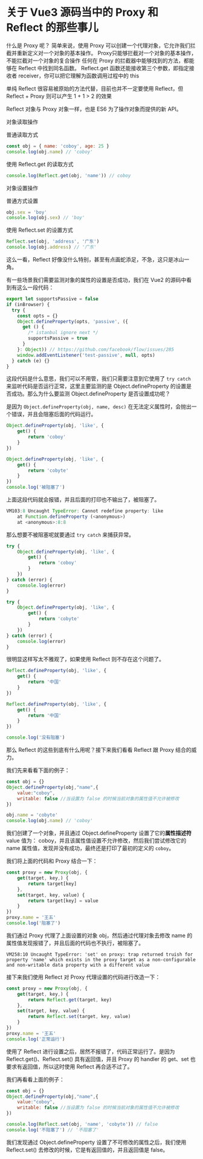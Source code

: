 # 关于 Vue3 源码当中的 Proxy 和 Reflect 的那些事儿

什么是 Proxy 呢？ 简单来说，使用 Proxy 可以创建一个代理对象，它允许我们拦截并重新定义对一个对象的基本操作。
Proxy只能够拦截对一个对象的基本操作，不能拦截对一个对象的复合操作
任何在 Proxy 的拦截器中能够找到的方法，都能够在 Reflect 中找到同名函数。
Reflect.get 函数还能接收第三个参数，即指定接收者 receiver，你可以把它理解为函数调用过程中的 this

单纯 Reflect 很容易被原始的方法代替，目前也并不一定要使用 Reflect，但 Reflect + Proxy 则可以产生 1 + 1 > 2 的效果


Reflect 对象与 Proxy 对象一样，也是 ES6 为了操作对象而提供的新 API。

对象读取操作

普通读取方式

```javascript
const obj = { name: 'coboy', age: 25 }
console.log(obj.name) // 'coboy'
```

使用 Reflect.get 的读取方式

```javascript
console.log(Reflect.get(obj, 'name')) // coboy
```

对象设置操作

普通方式设置

```javascript
obj.sex = 'boy'
console.log(obj.sex) // 'boy'
```

使用 Reflect.set 的设置方式

```javascript
Reflect.set(obj, 'address', '广东')
console.log(obj.address) // '广东'
```

这么一看，Reflect 好像没什么特别，甚至有点画蛇添足，不急，这只是冰山一角。

有一些场景我们需要监测对象的属性的设置是否成功，我们在 Vue2 的源码中看到有这么一段代码：

```javascript
export let supportsPassive = false
if (inBrowser) {
  try {
    const opts = {}
    Object.defineProperty(opts, 'passive', ({
      get () {
        /* istanbul ignore next */
        supportsPassive = true
      }
    }: Object)) // https://github.com/facebook/flow/issues/285
    window.addEventListener('test-passive', null, opts)
  } catch (e) {}
}
```

这段代码是什么意思，我们可以不用管，我们只需要注意到它使用了 `try catch` 来监听代码是否运行正常，这里主要监测的是 Object.defineProperty 的设置是否成功。那么为什么要监测 Object.defineProperty 是否设置成功呢？

是因为 `Object.defineProperty(obj, name, desc)` 在无法定义属性时，会抛出一个错误，并且会阻塞后面的代码运行。

```javascript
Object.defineProperty(obj, 'like', {
    get() {
        return 'coboy'
    }
})

Object.defineProperty(obj, 'like', {
    get() {
        return 'cobyte'
    }
})
console.log('被阻塞了')
```

上面这段代码就会报错，并且后面的打印也不输出了，被阻塞了。

```javascript
VM103:8 Uncaught TypeError: Cannot redefine property: like
    at Function.defineProperty (<anonymous>)
    at <anonymous>:8:8
```

那么想要不被阻塞呢就要通过 `try catch` 来捕获异常。

```javascript
try {
    Object.defineProperty(obj, 'like', {
        get() {
            return 'coboy'
        }
    })
} catch (error) {
    console.log(error)
}

try {
    Object.defineProperty(obj, 'like', {
        get() {
            return 'cobyte'
        }
    })
} catch (error) {
    console.log(error)
}
```

很明显这样写太不雅观了，如果使用 Reflect 则不存在这个问题了。

```javascript
Reflect.defineProperty(obj, 'like', {
    get() {
        return '中国'
    }
})

Reflect.defineProperty(obj, 'like', {
    get() {
        return '中国'
    }
})

console.log('没有阻塞')
```

那么 Reflect 的这些到底有什么用呢？接下来我们看看 Reflect 跟 Proxy 结合的威力。

我们先来看看下面的例子：

```javascript
const obj = {}
Object.defineProperty(obj,"name",{
    value:"coboy",
    writable: false //当设置为 false 的时候当前对象的属性值不允许被修改
})

obj.name = 'cobyte'
console.log(obj.name) // 'coboy'
```

我们创建了一个对象，并且通过 Object.defineProperty 设置了它的**属性描述符** value 值为： coboy，并且该属性值设置不允许修改，然后我们尝试修改它的 name 属性值，发现并没有成功，最终还是打印了最初的定义的 `coboy`。

我们将上面的代码和 Proxy 结合一下：

```javascript
const proxy = new Proxy(obj, {
    get(target, key,) {
        return target[key]
    },
    set(target, key, value) {
        return target[key] = value
    }
})
proxy.name = '王五'
console.log('阻塞了')
```

我们通过 Proxy 代理了上面设置的对象 obj，然后通过代理对象去修改 name 的属性值发现报错了，并且后面的代码也不执行，被阻塞了。

```
VM258:10 Uncaught TypeError: 'set' on proxy: trap returned truish for property 'name' which exists in the proxy target as a non-configurable and non-writable data property with a different value
```

接下来我们使用 Reflect 对 Proxy 代理设置的代码进行改造一下：

```javascript
const proxy = new Proxy(obj, {
    get(target, key,) {
        return Reflect.get(target, key)
    },
    set(target, key, value) {
        return Reflect.set(target, key, value)
    }
})
proxy.name = '王五'
console.log('正常运行')
```

使用了 Reflect 进行设置之后，居然不报错了，代码正常运行了。是因为 Reflect.get()、Reflect.set() 具有返回值，并且 Proxy 的 handler 的 get、set 也要求有返回值，所以这时使用 Reflect 再合适不过了。

我们再看看上面的例子：

```javascript
const obj = {}
Object.defineProperty(obj,"name",{
    value:"coboy",
    writable: false //当设置为 false 的时候当前对象的属性值不允许被修改
})

console.log(Reflect.set(obj, 'name', 'cobyte')) // false
console.log('不阻塞了') // '不阻塞了'
```

我们发现通过 Object.defineProperty 设置了不可修改的属性之后，我们使用 Reflect.set() 去修改的时候，它是有返回值的，并且返回值是 false。